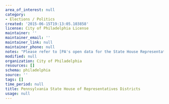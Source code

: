 ```yaml
---
area_of_interest: null
category:
- Elections / Politics
created: '2015-06-15T19:13:05.103858'
license: City of Philadelphia License
maintainer: ''
maintainer_email: ''
maintainer_link: null
maintainer_phone: null
notes: "Please refer to [PA's open data for the State House Representative Districts](https://data.pa.gov/Geospatial-Data/Pennsylvania-House-Districts-Boundaries/in5u-czi3)."
modified: null
organization: City of Philadelphia
resources: []
schema: philadelphia
source: ''
tags: []
time_period: null
title: Pennsylvania State House of Representatives Districts
usage: null
---
```

